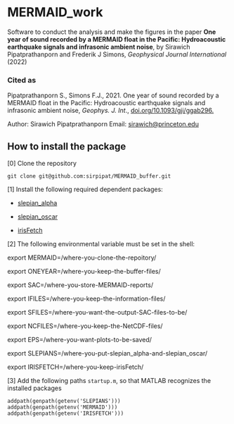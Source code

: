 # MERMAID_work

Software to conduct the analysis and make the figures
in the paper **One year of sound recorded by a MERMAID float in the
Pacific: Hydroacoustic earthquake signals and infrasonic ambient
noise**, by Sirawich Pipatprathanporn and Frederik J Simons,
_Geophysical Journal International_ (2022)

### Cited as

Pipatprathanporn S., Simons F.J., 2021. One year of sound recorded by
a MERMAID float in the Pacific: Hydroacoustic earthquake signals and
infrasonic ambient noise, _Geophys. J. Int_.,
[doi.org/10.1093/gji/ggab296.](https://academic.oup.com/gji/article/228/1/193/6339277)

Author: Sirawich Pipatprathanporn
Email:  sirawich@princeton.edu

## How to install the package

[0] Clone the repository

`git clone git@github.com:sirpipat/MERMAID_buffer.git`

[1] Install the following required dependent packages:

- [slepian_alpha](https://github.com/csdms-contrib/slepian_alpha)

- [slepian_oscar](https://github.com/csdms-contrib/slepian_oscar)

- [irisFetch](https://ds.iris.edu/ds/nodes/dmc/software/downloads/irisfetch.m/)

[2] The following environmental variable must be set in the shell:

export MERMAID=/where-you-clone-the-repoitory/

export ONEYEAR=/where-you-keep-the-buffer-files/

export SAC=/where-you-store-MERMAID-reports/

export IFILES=/where-you-keep-the-information-files/

export SFILES=/where-you-want-the-output-SAC-files-to-be/

export NCFILES=/where-you-keep-the-NetCDF-files/

export EPS=/where-you-want-plots-to-be-saved/

export SLEPIANS=/where-you-put-slepian\_alpha-and-slepian\_oscar/

export IRISFETCH=/where-you-keep-irisFetch/

[3] Add the following paths `startup.m`, so that MATLAB recognizes the installed packages

```
addpath(genpath(getenv('SLEPIANS')))
addpath(genpath(getenv('MERMAID')))
addpath(genpath(getenv('IRISFETCH')))
```
